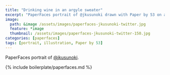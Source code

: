 ```yaml
---
title: "Drinking wine in an argyle sweater"
excerpt: "PaperFaces portrait of @jkusunoki drawn with Paper by 53 on an iPad."
image: 
  path: &image /assets/images/paperfaces-jkusunoki-twitter.jpg 
  feature: *image
  thumbnail: /assets/images/paperfaces-jkusunoki-twitter-150.jpg
categories: [paperfaces]
tags: [portrait, illustration, Paper by 53]
---
```


PaperFaces portrait of [@jkusunoki](https://twitter.com/jkusunoki).

{% include boilerplate/paperfaces.md %}
